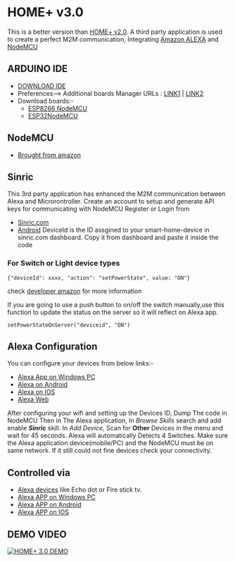 # HOME+ v3.0

This is a better version than [HOME+ v2.0](https://github.com/RevanthNandamuri1341b0/HOMEPLUS_V2.0). A third party application is used to create a perfect M2M communication, Integrating [Amazon ALEXA](https://en.wikipedia.org/wiki/Amazon_Alexa) and [NodeMCU](https://www.nodemcu.com/index_en.html)

## ARDUINO IDE

* [DOWNLOAD IDE](https://www.arduino.cc/en/Main.Software)
* Preferences--> Additional boards Manager URLs : [LINK1](https://dl.espressif.com/dl/package_esp32_index.json) | [LINK2](http://arduino.esp8266.com/stable/package_esp8266com_index.json)
* Download boards:-
  * [ESP8266 NodeMCU](https://github.com/esp8266/Arduino)
  * [ESP32NodeMCU](https://github.com/espressif/arduino-esp32)

## NodeMCU

* [Brought from amazon](https://www.amazon.in/Lolin-NodeMCU-ESP8266-CP2102-Wireless/dp/B010O1G1ES/ref=sr_1_2?dchild=1&keywords=nodeMCU&qid=1614248056&sr=8-2) 


## Sinric

This 3rd party application has enhanced the M2M communication between Alexa and Microrontroller.
Create an account to setup and generate API keys for communicating with NodeMCU
Register or Login from

* [Sinric.com](https://sinric.com/login?returnUrl=%2F)
* [Android](https://play.google.com/store/apps/details?id=com.sinric)
DeviceId is the ID assgined to your smart-home-device in sinric.com dashboard. Copy it from dashboard and paste it inside the code

### For Switch or Light device types

```{"deviceId": xxxx, "action": "setPowerState", value: "ON"}```

check [developer amazon](https://developer.amazon.com/docs/device-apis/alexa-powercontroller.html) for more information 

If you are going to use a push button to on/off the switch manually,use this function to update the status on the server so it will reflect on Alexa app.

```setPowerStateOnServer("deviceid", "ON")```



## Alexa Configuration

You can configure your devices from below links:-

* [Alexa App on Windows PC](https://www.google.com/url?sa=t&rct=j&q=&esrc=s&source=web&cd=&cad=rja&uact=8&ved=2ahUKEwjxqJj28obvAhUDxzgGHWH2DiAQFjAAegQIAxAD&url=https%3A%2F%2Fwww.microsoft.com%2Fen-us%2Fp%2Falexa%2F9n12z3cctcnz&usg=AOvVaw1x8YklTHNuEhsD3HnCG8B8)
* [Alexa on Android](https://www.google.com/search?client=ms-android-oppo&sxsrf=ALeKk03yH_F9JaM_WkrfkGDSYUDlh3FKZg%3A1614320272534&ei=kJI4YJWRIJOC4-EPq4WZgAE&q=alexa+app&oq=alexa+app&gs_lcp=ChNtb2JpbGUtZ3dzLXdpei1zZXJwEAMyBQgAEJECMggIABCxAxCRAjICCAAyAggAMgIIADICCAAyAggAMgIIADoECAAQRzoECCMQJzoLCAAQsQMQyQMQkQI6BQgAEJIDOgUIABCxAzoHCAAQhwIQFFDIMVi5N2DGOWgAcAF4AIABnAKIAd8GkgEFMC4yLjKYAQCgAQHIAQjAAQE&sclient=mobile-gws-wiz-serp#)
* [Alexa on IOS](https://apps.apple.com/us/app/amazon-alexa/id944011620)
* [Alexa Web](alexa.amazon.in)

After configuring your wifi and setting up the Devices ID, Dump The code in NodeMCU 
Then in The Alexa application, In *Browse Skills* search and add enable ***Sinric*** skill. 
In *Add Device*, Scan for **Other** Devices in the menu and wait for 45 seconds.
Alexa will automatically Detects 4 Switches. Make sure the Alexa application device(mobile/PC) and the NodeMCU must be on same network. If it still could not fine devices check your connectivity. 



## Controlled via

* [Alexa devices](https://www.amazon.in/s?i=amazon-devices&bbn=12621640031&rh=n%3A12621639031%2Cn%3A12805338031&dc&qid=1614319203&rnid=12621640031&ref=sr_nr_n_1) like Echo dot or Fire stick tv.
* [Alexa APP on Windows PC](https://www.google.com/url?sa=t&rct=j&q=&esrc=s&source=web&cd=&cad=rja&uact=8&ved=2ahUKEwjxqJj28obvAhUDxzgGHWH2DiAQFjAAegQIAxAD&url=https%3A%2F%2Fwww.microsoft.com%2Fen-us%2Fp%2Falexa%2F9n12z3cctcnz&usg=AOvVaw1x8YklTHNuEhsD3HnCG8B8)
* [Alexa APP on Android](https://www.google.com/search?client=ms-android-oppo&sxsrf=ALeKk03yH_F9JaM_WkrfkGDSYUDlh3FKZg%3A1614320272534&ei=kJI4YJWRIJOC4-EPq4WZgAE&q=alexa+app&oq=alexa+app&gs_lcp=ChNtb2JpbGUtZ3dzLXdpei1zZXJwEAMyBQgAEJECMggIABCxAxCRAjICCAAyAggAMgIIADICCAAyAggAMgIIADoECAAQRzoECCMQJzoLCAAQsQMQyQMQkQI6BQgAEJIDOgUIABCxAzoHCAAQhwIQFFDIMVi5N2DGOWgAcAF4AIABnAKIAd8GkgEFMC4yLjKYAQCgAQHIAQjAAQE&sclient=mobile-gws-wiz-serp#)
* [Alexa APP on IOS](https://apps.apple.com/us/app/amazon-alexa/id944011620)

## DEMO VIDEO

[![HOME+ 3.0 DEMO](http://img.youtube.com/vi/7ApxwqBdxYQ/0.jpg)](http://www.youtube.com/watch?v=7ApxwqBdxYQ "HOME+ 3.0")